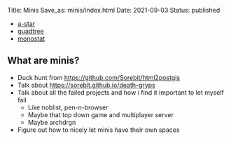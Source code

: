 Title: Minis
Save_as: minis/index.html
Date: 2021-09-03
Status: published

- [a-star](/minis/a-star/dynamic.html)
- [quadtree](/minis/quadtree/dynamic.html)
- [monostat](/minis/monostat/index.html)

## What are minis?

- Duck hunt from <https://github.com/Sorebit/html2postgis>
- Talk about <https://sorebit.github.io/death-gryps>
- Talk about all the failed projects and how i find it important to let myself fail
  - Like noblist, pen-n-browser
  - Maybe that top down game and multiplayer server
  - Maybe archdrgn
- Figure out how to nicely let minis have their own spaces

